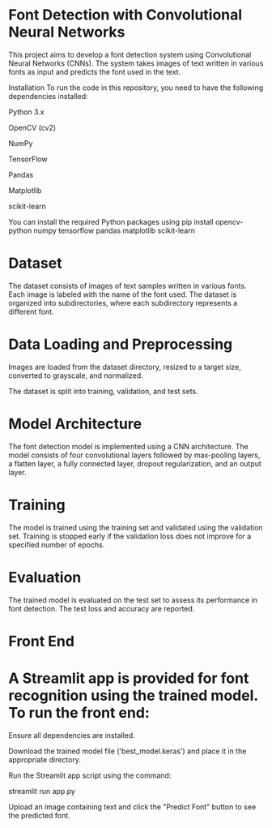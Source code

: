 
# Font Detection with Convolutional Neural Networks

This project aims to develop a font detection system using Convolutional Neural Networks (CNNs). The system takes images of text written in various fonts as input and predicts the font used in the text.

Installation
To run the code in this repository, you need to have the following dependencies installed:

Python 3.x

OpenCV (cv2)

NumPy

TensorFlow

Pandas

Matplotlib

scikit-learn

You can install the required Python packages using pip install opencv-python numpy tensorflow pandas matplotlib scikit-learn

# Dataset

The dataset consists of images of text samples written in various fonts. Each image is labeled with the name of the font used. The dataset is organized into subdirectories, where each subdirectory represents a different font.

# Data Loading and Preprocessing

Images are loaded from the dataset directory, resized to a target size, converted to grayscale, and normalized.

The dataset is split into training, validation, and test sets.

# Model Architecture

The font detection model is implemented using a CNN architecture. The model consists of four convolutional layers followed by max-pooling layers, a flatten layer, a fully connected layer, dropout regularization, and an output layer.

# Training

The model is trained using the training set and validated using the validation set. Training is stopped early if the validation loss does not improve for a specified number of epochs.

# Evaluation

The trained model is evaluated on the test set to assess its performance in font detection. The test loss and accuracy are reported.

# Front End

# A Streamlit app is provided for font recognition using the trained model. To run the front end:

Ensure all dependencies are installed.

Download the trained model file ('best_model.keras') and place it in the appropriate directory.

Run the Streamlit app script using the command:

streamlit run app.py

Upload an image containing text and click the "Predict Font" button to see the predicted font.

